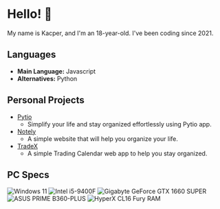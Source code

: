 # Hello! 👋
My name is Kacper, and I'm an 18-year-old. I've been coding since 2021.

## Languages
- **Main Language:** Javascript
- **Alternatives:** Python

## Personal Projects
- [Pytio](https://github.com/Kaspiu/Pytio)
    - Simplify your life and stay organized effortlessly using Pytio app.
- [Notely](https://github.com/Kaspiu/Notely)
    - A simple website that will help you organize your life.
- [TradeX](https://github.com/Kaspiu/TradeX)
  - A simple Trading Calendar web app to help you stay organized.
## PC Specs
![Windows 11](https://img.shields.io/badge/Windows-11_Pro-blue?logo=windows11)
![Intel i5-9400F](https://img.shields.io/badge/Intel-i5%209400F-blue?logo=intel)
![Gigabyte GeForce GTX 1660 SUPER](https://img.shields.io/badge/Gigabyte-GeForce%20GTX%201660%20SUPER-blue?logo=nvidia)
![ASUS PRIME B360-PLUS](https://img.shields.io/badge/ASUS-PRIME%20BB360--PLUS-blue?logo=asus)
![HyperX CL16 Fury RAM](https://img.shields.io/badge/HyperX-Fury%2016GB%20(2x8GB)%202666MHz-blue?logo=hyperx)

